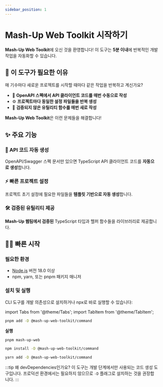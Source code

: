 ```yaml
---
sidebar_position: 1
---
```


# Mash-Up Web Toolkit 시작하기

**Mash-Up Web Toolkit**에 오신 것을 환영합니다! 이 도구는 **5분 이내**에 반복적인 개발 작업을 자동화할 수 있습니다.

## 🎯 이 도구가 필요한 이유

매 기수마다 새로운 프로젝트를 시작할 때마다 같은 작업을 반복하고 계신가요?

- 🔄 **OpenAPI 스펙에서 API 클라이언트 코드를 매번 수동으로 작성**
- ⚙️ **프로젝트마다 동일한 설정 파일들을 반복 생성**
- 🔧 **검증되지 않은 유틸리티 함수를 매번 새로 작성**

**Mash-Up Web Toolkit**은 이런 문제들을 해결합니다!

## ✨ 주요 기능

### 🚀 API 코드 자동 생성

OpenAPI/Swagger 스펙 문서만 있으면 TypeScript API 클라이언트 코드를 **자동으로 생성**합니다.

### ⚡ 빠른 프로젝트 설정

프로젝트 초기 설정에 필요한 파일들을 **템플릿 기반으로 자동 생성**합니다.

### 🛠️ 검증된 유틸리티 제공

**Mash-Up 웹팀에서 검증된** TypeScript 타입과 헬퍼 함수들을 라이브러리로 제공합니다.

## 🏃‍♂️ 빠른 시작

### 필요한 환경

- [Node.js](https://nodejs.org/en/download/) 버전 18.0 이상
- npm, yarn, 또는 pnpm 패키지 매니저

### 설치 및 실행

CLI 도구를 개발 의존성으로 설치하거나 npx로 바로 실행할 수 있습니다:

import Tabs from '@theme/Tabs';
import TabItem from '@theme/TabItem';

<Tabs groupId="package-managers">
  <TabItem value="pnpm" label="pnpm" default>

```bash
pnpm add -D @mash-up-web-toolkit/command
```

**실행**

```bash
pnpm mash-up-web
```

  </TabItem>
  <TabItem value="npm" label="npm">

```bash
npm install -D @mash-up-web-toolkit/command
```

  </TabItem>
  <TabItem value="yarn" label="yarn">

```bash
yarn add -D @mash-up-web-toolkit/command
```

  </TabItem>
</Tabs>

:::tip 왜 devDependencies인가요?
이 도구는 개발 단계에서만 사용되는 코드 생성 도구입니다. 프로덕션 환경에서는 필요하지 않으므로 `-D` 플래그로 설치하는 것을 권장합니다.
:::
